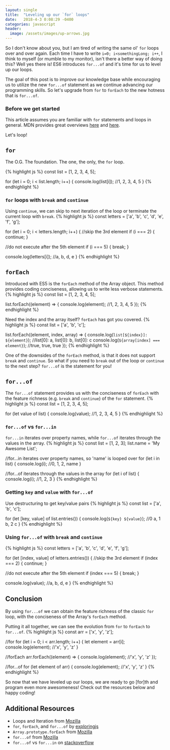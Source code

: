 ```yaml
---
layout: single
title:  "Leveling up our `for` loops"
date:   2018-4-3 0:08:29 -0400
categories: javascript
header:
  image: /assets/images/up-arrows.jpg
---
```

So I don't know about you, but I am tired of writing the same ol' `for` loops over and over again. Each time I have to write `i=0; i<somethingLong; i++`, I think to myself (or mumble to my monitor), isn't there a better way of doing this?  Well yes there is!  ES6 introduces `for...of` and it's time for us to level up our loops.

The goal of this post is to improve our knowledge base while encouraging us to utilize the new `for...of` statement as we continue advancing our programming skills. So let's upgrade from `for` to `forEach` to the new hotness that is `for...of`.

### Before we get started
This article assumes you are familiar with `for` statements and loops in general. MDN provides great overviews [here](https://developer.mozilla.org/en-US/docs/Web/JavaScript/Reference/statements/for) and [here](https://developer.mozilla.org/en-US/docs/Web/JavaScript/Guide/Loops_and_iteration#for_statement).

Let's loop!

## `for`
The O.G. The foundation.  The one, the only, the `for` loop.

{% highlight js %}
const list = [1, 2, 3, 4, 5];

for (let i = 0; i < list.length; i++) {
  console.log(list[i]);       //1, 2, 3, 4, 5
}
{% endhighlight %}

### `for` loops with `break` and `continue`
Using `continue`, we can skip to next iteration of the loop or terminate the current loop with `break`.
{% highlight js %}
const letters = ['a', 'b', 'c', 'd', 'e', 'f', 'g'];

for (let i = 0; i < letters.length; i++) {
  //skip the 3rd element
  if (i === 2) {
    continue;
  }

  //do not execute after the 5th element
  if (i === 5) {
    break;
  }

  console.log(letters[i]);       //a, b, d, e
}
{% endhighlight %}

## `forEach`
Introduced with ES5 is the `forEach` method of the Array object. This method provides coding conciseness, allowing us to write less verbose statements.
{% highlight js %}
const list = [1, 2, 3, 4, 5];

list.forEach((element) => {
  console.log(element);     //1, 2, 3, 4, 5
});
{% endhighlight %}

Need the index and the array itself? `forEach` has got you covered.
{% highlight js %}
const list = ['a', 'b', 'c'];

list.forEach((element, index, array) => {
  console.log(`list[${index}]: ${element}`);    //list[0]: a, list[0]: b, list[0]: c
  console.log(`${array[index] === element}`);   //true, true, true
});
{% endhighlight %}

One of the downsides of the `forEach` method, is that it does not support `break` and `continue`.  So what if you need to `break` out of the loop or `continue` to the next step? `for...of` is the statement for you!

## `for...of`
The `for...of` statement provides us with the conciseness of `forEach` with the feature richness (e.g. `break` and `continue`) of the `for` statement.
{% highlight js %}
const list = [1, 2, 3, 4, 5];

for (let value of list) {
  console.log(value);     //1, 2, 3, 4, 5
}
{% endhighlight %}

### `for...of` vs `for...in`
`for...in` iterates over property names, while `for...of` iterates through the values in the array.
{% highlight js %}
const list = [1, 2, 3];
list.name = 'My Awesome List';

//for...in iterates over property names, so 'name' is looped over
for (let i in list) {
  console.log(i);       //0, 1, 2, name
}

//for...of iterates through the values in the array
for (let i of list) {
  console.log(i);       //1, 2, 3
}
{% endhighlight %}

### Getting `key` and `value` with `for...of`
Use destructuring to get key/value pairs
{% highlight js %}
const list = ['a', 'b', 'c'];

for (let [key, value] of list.entries()) {
  console.log(`${key} ${value}`);     //0 a, 1 b, 2 c
}
{% endhighlight %}

### Using `for...of` with `break` and `continue`
{% highlight js %}
const letters = ['a', 'b', 'c', 'd', 'e', 'f', 'g'];

for (let [index, value] of letters.entries()) {
  //skip the 3rd element
  if (index === 2) {
    continue;
  }

  //do not execute after the 5th element
  if (index === 5) {
    break;
  }

  console.log(value);       //a, b, d, e
}
{% endhighlight %}

## Conclusion
By using `for...of` we can obtain the feature richness of the classic `for` loop, with the conciseness of the Array's `forEach` method.

Putting it all together, we can see the evolution from `for` to `forEach` to `for...of`.
{% highlight js %}
const arr = ['x', 'y', 'z'];

//for
for (let i = 0; i < arr.length; i++) {
  let element = arr[i];
  console.log(element);     //'x', 'y', 'z'
}

//forEach
arr.forEach((element) => {
  console.log(element);     //'x', 'y', 'z'
});

//for...of
for (let element of arr) {
  console.log(element);     //'x', 'y', 'z'
}
{% endhighlight %}

So now that we have leveled up our loops, we are ready to go [for]th and program even more awesomeness!  Check out the resources below and happy coding!

## Additional Resources
- Loops and Iteration from [Mozilla](https://developer.mozilla.org/en-US/docs/Web/JavaScript/Guide/Loops_and_iteration)
- `for`, `forEach`, and `for...of` by [exploringjs](http://exploringjs.com/es6/ch_core-features.html#sec_for-foreach-forof)
- `Array.prototype.forEach` from [Mozilla](https://developer.mozilla.org/en-US/docs/Web/JavaScript/Reference/Global_Objects/Array/forEach)
- `for...of` from [Mozilla](https://developer.mozilla.org/en-US/docs/Web/JavaScript/Reference/Statements/for...of)
- `for...of` vs `for...in` on [stackoverflow](https://stackoverflow.com/questions/29285897/what-is-the-difference-between-for-in-and-for-of-in-javascript)
